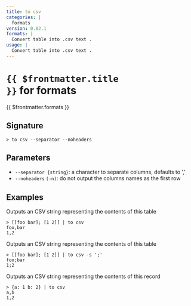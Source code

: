 ```yaml
---
title: to csv
categories: |
  formats
version: 0.82.1
formats: |
  Convert table into .csv text .
usage: |
  Convert table into .csv text .
---
```


# <code>{{ $frontmatter.title }}</code> for formats

<div class='command-title'>{{ $frontmatter.formats }}</div>

## Signature

```> to csv --separator --noheaders```

## Parameters

 -  `--separator {string}`: a character to separate columns, defaults to ','
 -  `--noheaders` `(-n)`: do not output the columns names as the first row

## Examples

Outputs an CSV string representing the contents of this table
```shell
> [[foo bar]; [1 2]] | to csv
foo,bar
1,2

```

Outputs an CSV string representing the contents of this table
```shell
> [[foo bar]; [1 2]] | to csv -s ';'
foo;bar
1;2

```

Outputs an CSV string representing the contents of this record
```shell
> {a: 1 b: 2} | to csv
a,b
1,2

```
